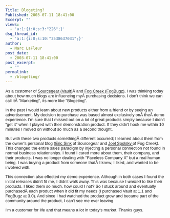 ```yaml
---
Title: Blogeting?
Published: 2003-07-11 18:41:00
Excerpt: ""
views:
  - 'a:1:{i:0;s:3:"226";}'
dsq_thread_id:
  - 'a:1:{i:0;s:10:"3538637031";}'
author:
  - Marc LaFleur
post_date:
  - 2003-07-11 18:41:00
post_excerpt:
  - ""
permalink:
  - /blogeting/
---
```

<p><span class="281540118-11072003"><font face="Arial" size="2">As a customer of <a href="http://www.sourcegear.com">Sourcegear </a>(<a href="http://www.sourcegear.com/vault">Vault</a>)Â and <a href="http://www.fogcreek.com">Fog Creek </a>(<a href="http://www.fogcreek.com/FogBUGZ">FogBugz</a>), I was thinking today about 
how much blogs are influencing myÂ purchasing decisions. I don't think we 
can call itÂ "Marketing", its more like "Blogeting". </font></span></p>
<p><span class="281540118-11072003"></span><span class="281540118-11072003"><font face="Arial" size="2">In the past I would learn about new products either from a 
friend or by seeing an advertisement. My decision to purchase was based almost 
exclusively onÂ theÂ demo experience. I'm sure that I missed out on a 
lot of great products simply because I didn't "get it" when I played with their 
demonstration product. If they didn't hook me within 10 minutes I moved on 
without so much as a second thought.</font></span></p>
<p><span class="281540118-11072003"><font face="Arial" size="2">But with these two 
products somethingÂ different occurred; I learned about them from the 
owner's personal blog (<a href="http://software.ericsink.com/index.html">Eric 
Sink</a> of Sourcegear and <a href="http://www.joelonsoftware.com/index.html">Joel Spolsky </a>of Fog 
Creek<em>)</em>. This changed the entire sales paradigm by injecting a personal 
connection not found in normal business relationships. I found I cared more 
about them, their company, and their products. I was no longer dealing with 
"Faceless Company X" but a real human being. I was buying a product from someone 
thatÂ I knew, I liked, and wanted to be involved with. </font></span></p>
<p><span class="281540118-11072003"><font face="Arial" size="2">This connection also 
effected my demo experience. Although in both cases I found the initial releases 
didn't fit me, I didn't walk away. This was because I <em>wanted</em> to like 
their products. I liked them so much, how could I not? So I stuck around and 
eventually purchasedÂ each product when it did fit my needs (I purchased 
Vault at 1.1 and FogBugz at 3.0). And since I had watched the product grow and 
became part of the community around the product, I can't see me ever leaving. 
</font></span></p>
<p><span class="281540118-11072003"><font face="Arial" size="2">I'm a customer for 
life and that means a lot in today's market. Thanks 
guys.</font></span></p>